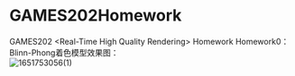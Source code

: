 # GAMES202Homework
GAMES202 &lt;Real-Time High Quality Rendering> Homework
Homework0：<br>
Blinn-Phong着色模型效果图：<br>
![1651753056(1)](https://user-images.githubusercontent.com/37318309/166921256-7f6cd1c6-9a93-43f7-bc31-63006e7de56a.png)
